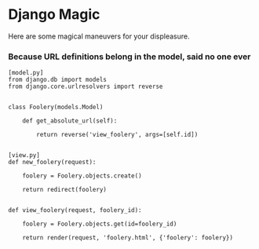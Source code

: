 # Django Magic

Here are some magical maneuvers for your displeasure. 

### Because URL definitions belong in the model, said no one ever

    [model.py]
    from django.db import models
    from django.core.urlresolvers import reverse
    
    
    class Foolery(models.Model)
    
        def get_absolute_url(self):
        
            return reverse('view_foolery', args=[self.id])
            
    
    [view.py]
    def new_foolery(request):
        
        foolery = Foolery.objects.create()
        
        return redirect(foolery)

    
    def view_foolery(request, foolery_id):
    
        foolery = Foolery.objects.get(id=foolery_id)
        
        return render(request, 'foolery.html', {'foolery': foolery})
        
       